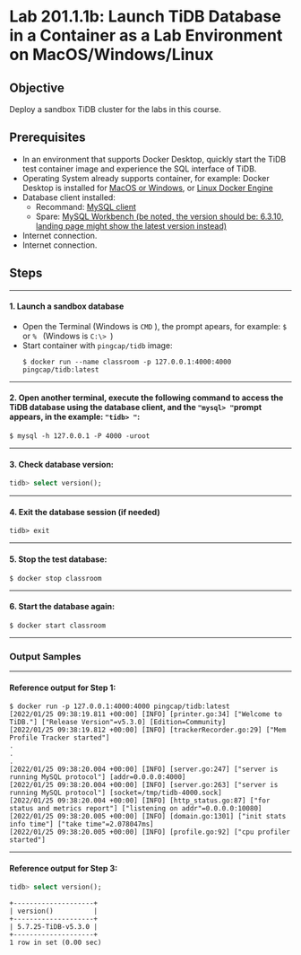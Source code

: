 # **Lab 201.1.1b: Launch TiDB Database in a Container as a Lab Environment on MacOS/Windows/Linux**

## **Objective**
Deploy a sandbox TiDB cluster for the labs in this course.

## **Prerequisites**
+ In an environment that supports Docker Desktop, quickly start the TiDB test container image and experience the SQL interface of TiDB.
+ Operating System already supports container, for example: Docker Desktop is installed for [MacOS or Windows](https://www.docker.com/products/docker-desktop), or [Linux Docker Engine](https://hub.docker.com/search?offering=community&operating_system=linux&q=&type=edition)
+ Database client installed:
  + Recommand: [MySQL client](https://google.com/search?q=MacOS+mysql+client+install)
  + Spare: [MySQL Workbench (be noted, the version should be: 6.3.10, landing page might show the latest version instead)](https://downloads.mysql.com/archives/workbench/)
+ Internet connection.
+ Internet connection.

## **Steps**

****************************
#### 1. Launch a sandbox database
+ Open the Terminal (Windows is `CMD` ), the prompt apears, for example: `$ ` or `% ` (Windows is `C:\> `)
+ Start container with `pingcap/tidb` image:
  ```
  $ docker run --name classroom -p 127.0.0.1:4000:4000 pingcap/tidb:latest
  ```

****************************
#### 2. Open another terminal, execute the following command to access the TiDB database using the database client, and the `"mysql> "`prompt appears, in the example: `"tidb> "`:
```
$ mysql -h 127.0.0.1 -P 4000 -uroot
```

****************************
#### 3. Check database version:
```sql
tidb> select version();
```

****************************
#### 4. Exit the database session (if needed)
```
tidb> exit
```

****************************
#### 5. Stop the test database:
```
$ docker stop classroom
```

****************************
#### 6. Start the database again:
```
$ docker start classroom
```

****************************
### **Output Samples**

****************************
#### **Reference output for Step 1:**
```
$ docker run -p 127.0.0.1:4000:4000 pingcap/tidb:latest
[2022/01/25 09:38:19.811 +00:00] [INFO] [printer.go:34] ["Welcome to TiDB."] ["Release Version"=v5.3.0] [Edition=Community]
[2022/01/25 09:38:19.812 +00:00] [INFO] [trackerRecorder.go:29] ["Mem Profile Tracker started"]
.
.
.
[2022/01/25 09:38:20.004 +00:00] [INFO] [server.go:247] ["server is running MySQL protocol"] [addr=0.0.0.0:4000]
[2022/01/25 09:38:20.004 +00:00] [INFO] [server.go:263] ["server is running MySQL protocol"] [socket=/tmp/tidb-4000.sock]
[2022/01/25 09:38:20.004 +00:00] [INFO] [http_status.go:87] ["for status and metrics report"] ["listening on addr"=0.0.0.0:10080]
[2022/01/25 09:38:20.005 +00:00] [INFO] [domain.go:1301] ["init stats info time"] ["take time"=2.078047ms]
[2022/01/25 09:38:20.005 +00:00] [INFO] [profile.go:92] ["cpu profiler started"]
```

****************************
#### **Reference output for Step 3:**
```sql
tidb> select version();
```
```
+--------------------+
| version()          |
+--------------------+
| 5.7.25-TiDB-v5.3.0 |
+--------------------+
1 row in set (0.00 sec)
```